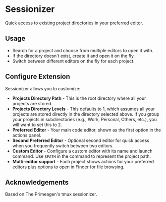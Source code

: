 # Sessionizer

Quick access to existing project directories in your preferred editor.

## Usage
- Search for a project and choose from multiple editors to open it with.
- If the directory doesn't exist, create it and open it on the fly.
- Switch between different editors on the fly for each project.

## Configure Extension

Sessionizer allows you to customize:

- **Projects Directory Path** - This is the root directory where all your projects are stored.
- **Projects Directory Levels** - This defaults to 1, which assumes all your projects are stored directly in the directory selected above. If you group your projects in subdirectories (e.g., Work, Personal, Others, etc.), you will want to set this to 2.
- **Preferred Editor** - Your main code editor, shown as the first option in the actions panel.
- **Second Preferred Editor** - Optional second editor for quick access when you frequently switch between two editors.
- **Custom Editor** - Configure a custom editor with its name and launch command. Use `$PATH` in the command to represent the project path.
- **Multi-editor support** - Each project shows actions for your preferred editors plus options to open in Finder for file browsing.

## Acknowledgements

Based on The Primeagen's tmux sessionizer.
